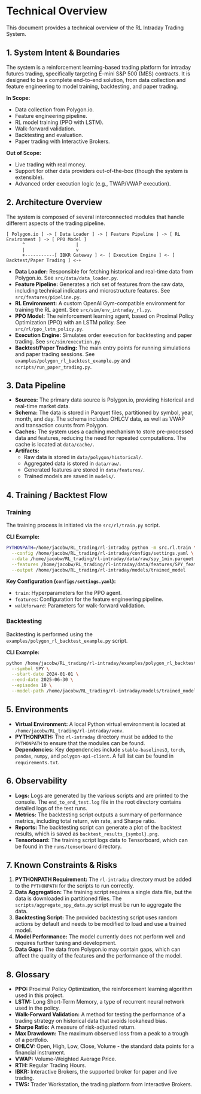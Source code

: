 # Technical Overview

This document provides a technical overview of the RL Intraday Trading System.

## 1. System Intent & Boundaries

The system is a reinforcement learning-based trading platform for intraday futures trading, specifically targeting E-mini S&P 500 (MES) contracts. It is designed to be a complete end-to-end solution, from data collection and feature engineering to model training, backtesting, and paper trading.

**In Scope:**

*   Data collection from Polygon.io.
*   Feature engineering pipeline.
*   RL model training (PPO with LSTM).
*   Walk-forward validation.
*   Backtesting and evaluation.
*   Paper trading with Interactive Brokers.

**Out of Scope:**

*   Live trading with real money.
*   Support for other data providers out-of-the-box (though the system is extensible).
*   Advanced order execution logic (e.g., TWAP/VWAP execution).

## 2. Architecture Overview

The system is composed of several interconnected modules that handle different aspects of the trading pipeline.

```
[ Polygon.io ] -> [ Data Loader ] -> [ Feature Pipeline ] -> [ RL Environment ] -> [ PPO Model ]
      ^                   |
      |                   v
      +-----------[ IBKR Gateway ] <- [ Execution Engine ] <- [ Backtest/Paper Trading ] <-+
```

*   **Data Loader:** Responsible for fetching historical and real-time data from Polygon.io. See `src/data/data_loader.py`.
*   **Feature Pipeline:** Generates a rich set of features from the raw data, including technical indicators and microstructure features. See `src/features/pipeline.py`.
*   **RL Environment:** A custom OpenAI Gym-compatible environment for training the RL agent. See `src/sim/env_intraday_rl.py`.
*   **PPO Model:** The reinforcement learning agent, based on Proximal Policy Optimization (PPO) with an LSTM policy. See `src/rl/ppo_lstm_policy.py`.
*   **Execution Engine:** Simulates order execution for backtesting and paper trading. See `src/sim/execution.py`.
*   **Backtest/Paper Trading:** The main entry points for running simulations and paper trading sessions. See `examples/polygon_rl_backtest_example.py` and `scripts/run_paper_trading.py`.

## 3. Data Pipeline

*   **Sources:** The primary data source is Polygon.io, providing historical and real-time market data.
*   **Schema:** The data is stored in Parquet files, partitioned by symbol, year, month, and day. The schema includes OHLCV data, as well as VWAP and transaction counts from Polygon.
*   **Caches:** The system uses a caching mechanism to store pre-processed data and features, reducing the need for repeated computations. The cache is located at `data/cache/`.
*   **Artifacts:**
    *   Raw data is stored in `data/polygon/historical/`.
    *   Aggregated data is stored in `data/raw/`.
    *   Generated features are stored in `data/features/`.
    *   Trained models are saved in `models/`.

## 4. Training / Backtest Flow

### Training

The training process is initiated via the `src/rl/train.py` script.

**CLI Example:**

```bash
PYTHONPATH=/home/jacobw/RL_trading/rl-intraday python -m src.rl.train \
  --config /home/jacobw/RL_trading/rl-intraday/configs/settings.yaml \
  --data /home/jacobw/RL_trading/rl-intraday/data/raw/spy_1min.parquet \
  --features /home/jacobw/RL_trading/rl-intraday/data/features/SPY_features.parquet \
  --output /home/jacobw/RL_trading/rl-intraday/models/trained_model
```

**Key Configuration (`configs/settings.yaml`):**

*   `train`: Hyperparameters for the PPO agent.
*   `features`: Configuration for the feature engineering pipeline.
*   `walkforward`: Parameters for walk-forward validation.

### Backtesting

Backtesting is performed using the `examples/polygon_rl_backtest_example.py` script.

**CLI Example:**

```bash
python /home/jacobw/RL_trading/rl-intraday/examples/polygon_rl_backtest_example.py \
  --symbol SPY \
  --start-date 2024-01-01 \
  --end-date 2025-06-30 \
  --episodes 10 \
  --model-path /home/jacobw/RL_trading/rl-intraday/models/trained_model.zip
```

## 5. Environments

*   **Virtual Environment:** A local Python virtual environment is located at `/home/jacobw/RL_trading/rl-intraday/venv`.
*   **PYTHONPATH:** The `rl-intraday` directory must be added to the `PYTHONPATH` to ensure that the modules can be found.
*   **Dependencies:** Key dependencies include `stable-baselines3`, `torch`, `pandas`, `numpy`, and `polygon-api-client`. A full list can be found in `requirements.txt`.

## 6. Observability

*   **Logs:** Logs are generated by the various scripts and are printed to the console. The `end_to_end_test.log` file in the root directory contains detailed logs of the test runs.
*   **Metrics:** The backtesting script outputs a summary of performance metrics, including total return, win rate, and Sharpe ratio.
*   **Reports:** The backtesting script can generate a plot of the backtest results, which is saved as `backtest_results_{symbol}.png`.
*   **Tensorboard:** The training script logs data to Tensorboard, which can be found in the `runs/tensorboard` directory.

## 7. Known Constraints & Risks

1.  **PYTHONPATH Requirement:** The `rl-intraday` directory must be added to the `PYTHONPATH` for the scripts to run correctly.
2.  **Data Aggregation:** The training script requires a single data file, but the data is downloaded in partitioned files. The `scripts/aggregate_spy_data.py` script must be run to aggregate the data.
3.  **Backtesting Script:** The provided backtesting script uses random actions by default and needs to be modified to load and use a trained model.
4.  **Model Performance:** The model currently does not perform well and requires further tuning and development.
5.  **Data Gaps:** The data from Polygon.io may contain gaps, which can affect the quality of the features and the performance of the model.

## 8. Glossary

*   **PPO:** Proximal Policy Optimization, the reinforcement learning algorithm used in this project.
*   **LSTM:** Long Short-Term Memory, a type of recurrent neural network used in the policy.
*   **Walk-Forward Validation:** A method for testing the performance of a trading strategy on historical data that avoids lookahead bias.
*   **Sharpe Ratio:** A measure of risk-adjusted return.
*   **Max Drawdown:** The maximum observed loss from a peak to a trough of a portfolio.
*   **OHLCV:** Open, High, Low, Close, Volume - the standard data points for a financial instrument.
*   **VWAP:** Volume-Weighted Average Price.
*   **RTH:** Regular Trading Hours.
*   **IBKR:** Interactive Brokers, the supported broker for paper and live trading.
*   **TWS:** Trader Workstation, the trading platform from Interactive Brokers.

